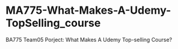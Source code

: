 # MA775-What-Makes-A-Udemy-TopSelling_course

BA775 Team05 Porject: What Makes A Udemy Top-selling Course?
